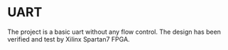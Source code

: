 # UART
The project is a basic uart without any flow control. The design has been verified and test by Xilinx Spartan7 FPGA.
